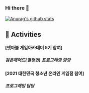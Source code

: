 ### Hi there 👋
[![Anurag's github stats](https://github-readme-stats.vercel.app/api?username=STORMIC-KR)](https://github.com/anuraghazra/github-readme-stats)

## 👥 Activities
#### [넷마블 게임아카데미 5기 참여]
##### 검은매머드(열정반) 프로그래밍 담당
#### [2021 대한민국 청소년 온라인 게임잼 참여]
##### 프로그래밍 담당

<!--
**STORMIC-KR/STORMIC-KR** is a ✨ _special_ ✨ repository because its `README.md` (this file) appears on your GitHub profile.

Here are some ideas to get you started:

- 🔭 I’m currently working on ...
- 🌱 I’m currently learning ...
- 👯 I’m looking to collaborate on ...
- 🤔 I’m looking for help with ...
- 💬 Ask me about ...
- 📫 How to reach me: ...
- 😄 Pronouns: ...
- ⚡ Fun fact: ...
-->
